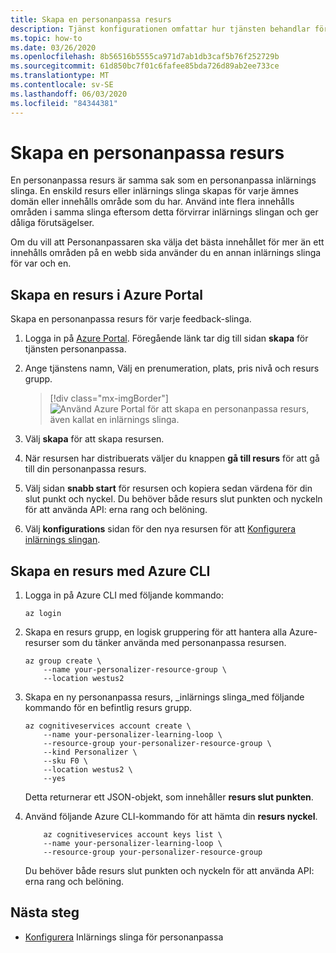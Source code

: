 ```yaml
---
title: Skapa en personanpassa resurs
description: Tjänst konfigurationen omfattar hur tjänsten behandlar förmåner, hur ofta tjänsten utforskar, hur ofta modellen omtränas och hur mycket data som lagras.
ms.topic: how-to
ms.date: 03/26/2020
ms.openlocfilehash: 8b56516b5555ca971d7ab1db3caf5b76f252729b
ms.sourcegitcommit: 61d850bc7f01c6fafee85bda726d89ab2ee733ce
ms.translationtype: MT
ms.contentlocale: sv-SE
ms.lasthandoff: 06/03/2020
ms.locfileid: "84344381"
---
```

# <a name="create-a-personalizer-resource"></a>Skapa en personanpassa resurs

En personanpassa resurs är samma sak som en personanpassa inlärnings slinga. En enskild resurs eller inlärnings slinga skapas för varje ämnes domän eller innehålls område som du har. Använd inte flera innehålls områden i samma slinga eftersom detta förvirrar inlärnings slingan och ger dåliga förutsägelser.

Om du vill att Personanpassaren ska välja det bästa innehållet för mer än ett innehålls områden på en webb sida använder du en annan inlärnings slinga för var och en.


## <a name="create-a-resource-in-the-azure-portal"></a>Skapa en resurs i Azure Portal

Skapa en personanpassa resurs för varje feedback-slinga.

1. Logga in på [Azure Portal](https://ms.portal.azure.com/#create/Microsoft.CognitiveServicesPersonalizer). Föregående länk tar dig till sidan **skapa** för tjänsten personanpassa.
1. Ange tjänstens namn, Välj en prenumeration, plats, pris nivå och resurs grupp.

    > [!div class="mx-imgBorder"]
    > ![Använd Azure Portal för att skapa en personanpassa resurs, även kallat en inlärnings slinga.](./media/how-to-create-resource/how-to-create-personalizer-resource-learning-loop.png)

1. Välj **skapa** för att skapa resursen.

1. När resursen har distribuerats väljer du knappen **gå till resurs** för att gå till din personanpassa resurs.

1. Välj sidan **snabb start** för resursen och kopiera sedan värdena för din slut punkt och nyckel. Du behöver både resurs slut punkten och nyckeln för att använda API: erna rang och belöning.

1. Välj **konfigurations** sidan för den nya resursen för att [Konfigurera inlärnings slingan](how-to-settings.md).

## <a name="create-a-resource-with-the-azure-cli"></a>Skapa en resurs med Azure CLI

1. Logga in på Azure CLI med följande kommando:

    ```azurecli-interactive
    az login
    ```

1. Skapa en resurs grupp, en logisk gruppering för att hantera alla Azure-resurser som du tänker använda med personanpassa resursen.


    ```azurecli-interactive
    az group create \
        --name your-personalizer-resource-group \
        --location westus2
    ```

1. Skapa en ny personanpassa resurs, _inlärnings slinga_med följande kommando för en befintlig resurs grupp.

    ```azurecli-interactive
    az cognitiveservices account create \
        --name your-personalizer-learning-loop \
        --resource-group your-personalizer-resource-group \
        --kind Personalizer \
        --sku F0 \
        --location westus2 \
        --yes
    ```

    Detta returnerar ett JSON-objekt, som innehåller **resurs slut punkten**.

1. Använd följande Azure CLI-kommando för att hämta din **resurs nyckel**.

    ```azurecli-interactive
        az cognitiveservices account keys list \
        --name your-personalizer-learning-loop \
        --resource-group your-personalizer-resource-group
    ```

    Du behöver både resurs slut punkten och nyckeln för att använda API: erna rang och belöning.

## <a name="next-steps"></a>Nästa steg

* [Konfigurera](how-to-settings.md) Inlärnings slinga för personanpassa